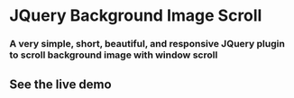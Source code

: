 # JQuery Background Image Scroll
### A very simple, short, beautiful, and responsive JQuery plugin to scroll background image with window scroll

## See the live demo
